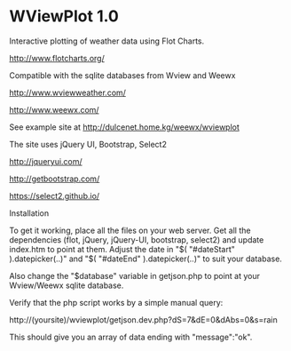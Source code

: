 WViewPlot 1.0
=========

Interactive plotting of weather data using Flot Charts.

http://www.flotcharts.org/


Compatible with the sqlite databases from Wview and Weewx

http://www.wviewweather.com/

http://www.weewx.com/



See example site at http://dulcenet.home.kg/weewx/wviewplot 

The site uses jQuery UI, Bootstrap, Select2

http://jqueryui.com/

http://getbootstrap.com/

https://select2.github.io/



Installation


To get it working, place all the files on your web server. Get all the dependencies (flot, jQuery, jQuery-UI, bootstrap, select2) and update index.htm to point at them. Adjust the date in "$( "#dateStart" ).datepicker(..)" and "$( "#dateEnd" ).datepicker(..)" to suit your database.

Also change the "$database" variable in getjson.php to point at your Wview/Weewx sqlite database.


Verify that the php script works by a simple manual query:

http://(yoursite)/wviewplot/getjson.dev.php?dS=7&dE=0&dAbs=0&s=rain

This should give you an array of data ending with "message":"ok".

